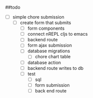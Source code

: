 ##todo

- [ ] simple chore submission
  - [ ] create form that submits
    - [ ] form components
     - [ ] connect nREPL cljs to emacs
    - [ ] backend route
    - [ ] form ajax submission
    - [ ] database migrations
      - [ ] chore chart table
    - [ ] database action
    - [ ] backend route writes to db
    - [ ] test
      - [ ] sql 
      - [ ] form submission
      - [ ] back end route
